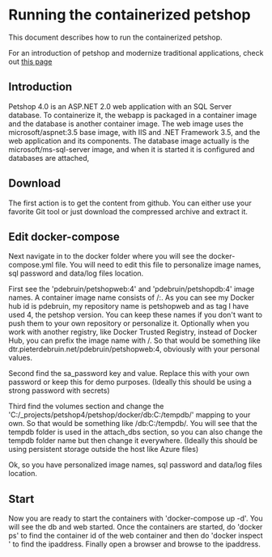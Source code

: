 # Running the containerized petshop
This document describes how to run the containerized petshop. 

For an introduction of petshop and modernize traditional applications, check out [this page](./README.md)

## Introduction
Petshop 4.0 is an ASP.NET 2.0 web application with an SQL Server database. To containerize it, the webapp is packaged in a container image and the database is another container image. The web image uses the microsoft/aspnet:3.5 base image, with IIS and .NET Framework 3.5, and the web application and its components. The database image actually is the microsoft/ms-sql-server image, and when it is started it is configured and databases are attached, 

## Download
The first action is to get the content from github. You can either use your favorite Git tool or just download the compressed archive and extract it. 

## Edit docker-compose
Next navigate in to the docker folder where you will see the docker-compose.yml file. You will need to edit this file to personalize image names, sql password and data/log files location. 

First see the 'pdebruin/petshopweb:4' and 'pdebruin/petshopdb:4' image names. A container image name consists of <user id>/<repository name>:<tag>. As you can see my Docker hub id is pdebruin, my repository name is petshopweb and as tag I have used 4, the petshop version. You can keep these names if you don't want to push them to your own repository or personalize it. Optionally when you work with another registry, like Docker Trusted Registry, instead of Docker Hub, you can prefix the image name with <registry fqdn>/. So that would be something like dtr.pieterdebruin.net/pdebruin/petshopweb:4, obviously with your personal values. 

Second find the sa_password key and value. Replace this with your own password or keep this for demo purposes. (Ideally this should be using a strong password with secrets)

Third find the volumes section and change the 'C:/_projects/petshop4/petshop/docker/db:C:/tempdb/' mapping to your own. So that would be something like <your working folder>/db:C:/tempdb/. You will see that the tempdb folder is used in the attach_dbs section, so you can also change the tempdb folder name but then change it everywhere. (Ideally this should be using persistent storage outside the host like Azure files)

Ok, so you have personalized image names, sql password and data/log files location.

## Start
Now you are ready to start the containers with 'docker-compose up -d'. You will see the db and web started. Once the containers are started, do 'docker ps' to find the container id of the web container and then do 'docker inspect <container id>' to find the ipaddress. Finally open a browser and browse to the ipaddress. 